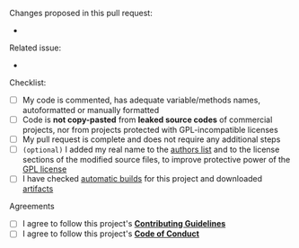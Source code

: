 Changes proposed in this pull request:

<!--
Please insert below the list of changes in this pull request. For example:

- Change 1
- Change 2
- CHange 3
-->

-

Related issue:

<!--
If this pull request is related to any issue, then put its number here please. For example:

- #8
-->

-

Checklist:

- [ ] My code is commented, has adequate variable/methods names, autoformatted or manually formatted
- [ ] Code is __not copy-pasted__ from __leaked source codes__ of commercial projects, nor from projects protected with GPL-incompatible licenses
- [ ] My pull request is complete and does not require any additional steps
- [ ] `(optional)` I added my real name to the [authors list](https://github.com/GreenteaOS/Tofita/blob/kawaii/AUTHORS.md) and to the license sections of the modified source files, to improve protective power of the [GPL license](https://en.wikipedia.org/wiki/GNU_General_Public_License)
- [ ] I have checked [automatic builds](https://ci.appveyor.com/project/PeyTy/tofita) for this project and downloaded [artifacts](https://ci.appveyor.com/project/PeyTy/tofita/build/artifacts)

Agreements

- [ ] I agree to follow this project's [__Contributing Guidelines__](https://github.com/GreenteaOS/.github/blob/kawaii/CONTRIBUTING.md)
- [ ] I agree to follow this project's [__Code of Conduct__](https://github.com/GreenteaOS/.github/blob/kawaii/CODE_OF_CONDUCT.md)
